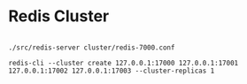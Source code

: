 # Redis Cluster

```shell

./src/redis-server cluster/redis-7000.conf 

redis-cli --cluster create 127.0.0.1:17000 127.0.0.1:17001 127.0.0.1:17002 127.0.0.1:17003 --cluster-replicas 1

```

